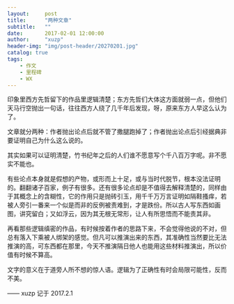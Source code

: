 ```yaml
---
layout:     post
title:      "两种文章"
subtitle:   ""
date:       2017-02-01 12:00:00
author:     "xuzp"
header-img: "img/post-header/20270201.jpg"
catalog: true
tags:
    - 作文
    - 里程碑
    - WX
---
```


印象里西方先哲留下的作品里逻辑清楚；东方先哲们大体这方面就弱一点，但他们天马行空抛出一句话，往往西方人绕了几千年后发现，呀，原来东方人早这么认为了。

文章就分两种：作者抛出论点后就不管了撒腿跑掉了；作者抛出论点后引经据典非要证明自己为什么这么说的。

其实如果可以证明清楚，竹书纪年之后的人们谁不愿意写个千八百万字呢。非不愿实不能也。

有些论点本身就是假想的产物，或形而上十足，或与当时代脱节，根本没法证明的。翻翻诸子百家，例子有很多。还有很多论点却是不值得去解释清楚的，同样由于其概念上的含糊性，它的作用只是抛砖引玉，用千千万万言证明如隔鞋搔痒，若被人旁引一番来一个似是而非的反例被责难到，才是跌份。所以古人写东西如画图，讲究留白；又如浮云，因为其无根无常形，让人有所思悟而不能责其非。

再看那些逻辑缜密的作品，有时候按着作者的思路下来，不会觉得他说的不对，但总有落入下乘被人绑架的感觉。但凡可以推演出来的东西，其准确性当然要比无法推演的高，可东西都在那里，今天不推演隔日他人也能用这些材料推演出，所以价值有时候不算高。

文字的意义在于道旁人所不想的惊人语。逻辑为了正确性有时会局限可能性，反而不美。

—— xuzp 记于 2017.2.1
